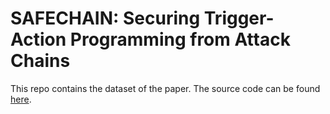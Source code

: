 SAFECHAIN: Securing Trigger-Action Programming from Attack Chains
==
This repo contains the dataset of the paper.
The source code can be found [here](https://github.com/csienslab/SafeChain).
